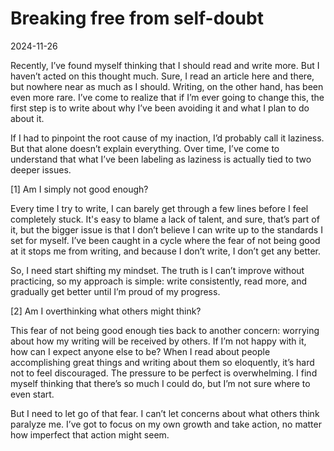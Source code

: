 # Breaking free from self-doubt

2024-11-26

Recently, I’ve found myself thinking that I should read and write more. But I haven’t acted on this thought much. Sure, I read an article here and there, but nowhere near as much as I should. Writing, on the other hand, has been even more rare. I’ve come to realize that if I’m ever going to change this, the first step is to write about why I’ve been avoiding it and what I plan to do about it.

If I had to pinpoint the root cause of my inaction, I’d probably call it laziness. But that alone doesn’t explain everything. Over time, I’ve come to understand that what I’ve been labeling as laziness is actually tied to two deeper issues.

[1] Am I simply not good enough?

Every time I try to write, I can barely get through a few lines before I feel completely stuck. It's easy to blame a lack of talent, and sure, that’s part of it, but the bigger issue is that I don’t believe I can write up to the standards I set for myself. I’ve been caught in a cycle where the fear of not being good at it stops me from writing, and because I don’t write, I don’t get any better.

So, I need start shifting my mindset. The truth is I can’t improve without practicing, so my approach is simple: write consistently, read more, and gradually get better until I’m proud of my progress.

[2] Am I overthinking what others might think?

This fear of not being good enough ties back to another concern: worrying about how my writing will be received by others. If I’m not happy with it, how can I expect anyone else to be? When I read about people accomplishing great things and writing about them so eloquently, it’s hard not to feel discouraged. The pressure to be perfect is overwhelming. I find myself thinking that there’s so much I could do, but I’m not sure where to even start.

But I need to let go of that fear. I can’t let concerns about what others think paralyze me. I’ve got to focus on my own growth and take action, no matter how imperfect that action might seem.